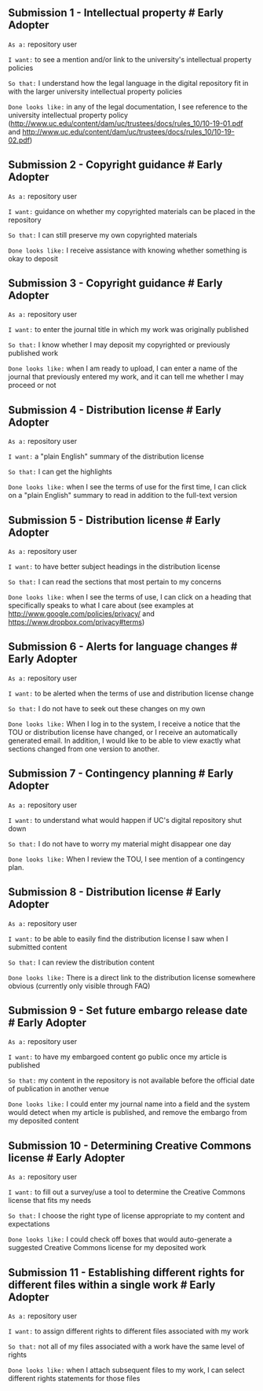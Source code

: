 ## Submission 1 - Intellectual property \# Early Adopter

`As a:`  repository user

`I want:` to see a mention and/or link to the university's intellectual property policies

`So that:` I understand how the legal language in the digital repository fit in with the larger university intellectual property policies

`Done looks like:` in any of the legal documentation, I see reference to the university intellectual property policy (http://www.uc.edu/content/dam/uc/trustees/docs/rules_10/10-19-01.pdf and http://www.uc.edu/content/dam/uc/trustees/docs/rules_10/10-19-02.pdf)

## Submission 2 - Copyright guidance \# Early Adopter

`As a:`  repository user

`I want:` guidance on whether my copyrighted materials can be placed in the repository

`So that:` I can still preserve my own copyrighted materials

`Done looks like:` I receive assistance with knowing whether something is okay to deposit

## Submission 3 - Copyright guidance \# Early Adopter

`As a:`  repository user

`I want:` to enter the journal title in which my work was originally published

`So that:` I know whether I may deposit my copyrighted or previously published work

`Done looks like:` when I am ready to upload, I can enter a name of the journal that previously entered my work, and it can tell me whether I may proceed or not

## Submission 4 - Distribution license \# Early Adopter

`As a:`  repository user

`I want:` a "plain English" summary of the distribution license

`So that:` I can get the highlights

`Done looks like:` when I see the terms of use for the first time, I can click on a "plain English" summary to read in addition to the full-text version

## Submission 5 - Distribution license \# Early Adopter

`As a:`  repository user

`I want:` to have better subject headings in the distribution license

`So that:` I can read the sections that most pertain to my concerns

`Done looks like:` when I see the terms of use, I can click on a heading that specifically speaks to what I care about (see examples at http://www.google.com/policies/privacy/ and https://www.dropbox.com/privacy#terms)

## Submission 6 - Alerts for language changes \# Early Adopter

`As a:`  repository user

`I want:` to be alerted when the terms of use and distribution license change

`So that:` I do not have to seek out these changes on my own

`Done looks like:` When I log in to the system, I receive a notice that the TOU or distribution license have changed, or I receive an automatically generated email. In addition, I would like to be able to view exactly what sections changed from one version to another.

## Submission 7 - Contingency planning \# Early Adopter

`As a:`  repository user

`I want:` to understand what would happen if UC's digital repository shut down

`So that:` I do not have to worry my material might disappear one day

`Done looks like:` When I review the TOU, I see mention of a contingency plan. 

## Submission 8 - Distribution license \# Early Adopter

`As a:`  repository user

`I want:` to be able to easily find the distribution license I saw when I submitted content

`So that:` I can review the distribution content

`Done looks like:` There is a direct link to the distribution license somewhere obvious (currently only visible through FAQ)

## Submission 9 - Set future embargo release date \# Early Adopter

`As a:`  repository user

`I want:` to have my embargoed content go public once my article is published

`So that:` my content in the repository is not available before the official date of publication in another venue

`Done looks like:` I could enter my journal name into a field and the system would detect when my article is published, and remove the embargo from my deposited content

## Submission 10 - Determining Creative Commons license \# Early Adopter

`As a:`  repository user

`I want:` to fill out a survey/use a tool to determine the Creative Commons license that fits my needs

`So that:` I choose the right type of license appropriate to my content and expectations 

`Done looks like:` I could check off boxes that would auto-generate a suggested Creative Commons license for my deposited work

## Submission 11 - Establishing different rights for different files within a single work \# Early Adopter

`As a:`  repository user

`I want:` to assign different rights to different files associated with my work

`So that:` not all of my files associated with a work have the same level of rights

`Done looks like:` when I attach subsequent files to my work, I can select different rights statements for those files